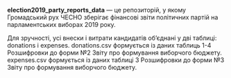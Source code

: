 **election2019_party_reports_data** — це репозиторій, у якому Громадський рух ЧЕСНО зберігає фінансові звіти політичних партій на парламентських виборах 2019 року.

Для зручності, усі внески і витрати кандидатів обʼєднані у дві таблиці: donations і expenses.
donations.csv формується із даних таблиць 1-4 Розшифровки до форми №2 Звіту про формування виборчого бюджету.
expenses.csv формується із даних таблиці 3 Розшифровки до форми №3 Звіту про формування виборчого бюджету.
